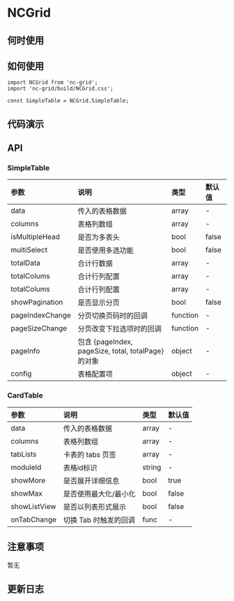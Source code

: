 # NCGrid


 ## 何时使用


 ## 如何使用

```
import NCGrid from 'nc-grid';
import 'nc-grid/build/NCGrid.css';

const SimpleTable = NCGrid.SimpleTable;
```

## 代码演示

## API

### SimpleTable

|参数|说明|类型|默认值|
|:---|:-----|:----|:------|
|data|传入的表格数据|array|-|
|columns|表格列数组|array|-|
|isMultipleHead|是否为多表头|bool|false|
|multiSelect|是否使用多选功能|bool|false|
|totalData|合计行数据|array|-|
|totalColums|合计行列配置|array|-|
|totalColums|合计行列配置|array|-|
|showPagination|是否显示分页|bool|false|
|pageIndexChange|分页切换页码时的回调|function|-|
|pageSizeChange|分页改变下拉选项时的回调|function|-|
|pageInfo|包含 {pageIndex, pageSize, total, totalPage} 的对象|object|-|
|config|表格配置项|object|-|

### CardTable
|参数|说明|类型|默认值|
|:---|:-----|:----|:------|
|data|传入的表格数据|array|-|
|columns|表格列数组|array|-|
|tabLists|卡表的 tabs 页签|array|-|
|moduleId|表格id标识|string|-|
|showMore|是否展开详细信息|bool|true|
|showMax|是否使用最大化/最小化|bool|false|
|showListView|是否以列表形式展示|bool|false|
|onTabChange|切换 Tab 时触发的回调|func|-|

 ## 注意事项

 暂无

 ## 更新日志